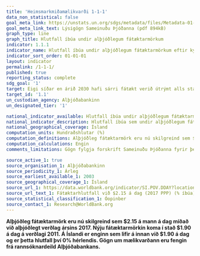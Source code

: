 ```yaml
---
title: 'Heimsmarkmiðamælikvarði 1-1-1'
data_non_statistical: false
goal_meta_link: https://unstats.un.org/sdgs/metadata/files/Metadata-01-01-01a.pdf
goal_meta_link_text: Lýsigögn Sameinuðu Þjóðanna (pdf 894kB)
graph_type: line
graph_title: Hlutfall íbúa undir alþjóðlegum fátæktarmörkum
indicator: 1.1.1
indicator_name: Hlutfall íbúa undir alþjóðlegum fátæktarmörkum eftir kyni, aldri, atvinnustöðu og landfræðilegri staðsetningu (þéttbýli/dreifbýli).
indicator_sort_order: 01-01-01
layout: indicator
permalink: /1-1-1/
published: true
reporting_status: complete
sdg_goal: '1'
target: Eigi síðar en árið 2030 hafi sárri fátækt verið útrýmt alls staðar. Miðað verði við að enginn hafi minna á milli handanna en sem nemur 1,25 Bandaríkjadölum á dag til að framfleyta sér.
target_id: '1.1'
un_custodian_agency: Alþjóðabankinn
un_designated_tier: '1'

national_indicator_available: Hlutfall íbúa undir alþjóðlegum fátæktarmörkum
national_indicator_description: Hlutfall íbúa sem undir alþjóðlegum fátæktarmörkum er skilgreint sem prósentutala íbúa sem lifa á innan við 2.15 Bandaríkjadölum á dag, miðað við verðlag ársins 2017. 
national_geographical_coverage: Ísland
computation_units: Hundraðshlutar (%)
computation_definitions: Alþjóðleg fátæktarmörk eru nú skilgreind sem $2.15 á dag miðað við verðlag ársins 2017.
computation_calculations: Engin
comments_limitations: Gögn fylgja forskrift Sameinuðu Þjóðanna fyrir þennan mælikvarða. Þessi mælikvarði var fundinn í samstarfi við sérfræðinga í málefninu.

source_active_1: true
source_organisation_1: Alþjóðabankinn
source_periodicity_1: Árleg
source_earliest_available_1: 2003
source_geographical_coverage_1: Ísland
source_url_1: https://data.worldbank.org/indicator/SI.POV.DDAY?locations=IS&name_desc=false
source_url_text_1: Fátæktarhlutfall við $2.15 á dag (2017 PPP) (% íbúa)
source_statistical_classification_1: Óopinber
source_contact_1: Research@WorldBank.org
---
```


**Alþjóðleg fátæktarmörk eru nú skilgreind sem $2.15 á mann á dag miðað við alþjóðlegt verðlag ársins 2017. Nýju fátæktarmörkin koma í stað $1.90 á dag á verðlagi 2011. Á Íslandi er enginn sem lifir á innan við $1.90 á dag og er þetta hlutfall því 0% hérlendis. Gögn um mælikvarðann eru fengin frá rannsóknardeild Alþjóðabankans.**

